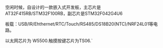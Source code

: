 
空闲时候，自设计的一款嵌入式开发板，主芯片是AT32F415RB/STM32F100RB，副芯片是STM32F042G4U6

板载：USB/IR/Ehthernet/RTC/Touch/RS485/DS18B20(NTC)/NRF24L01等电路。

以太网芯片为 W5500.触摸按键芯片为TS06.`
